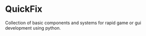 # QuickFix
Collection of basic components and systems for rapid game or gui development using python.
